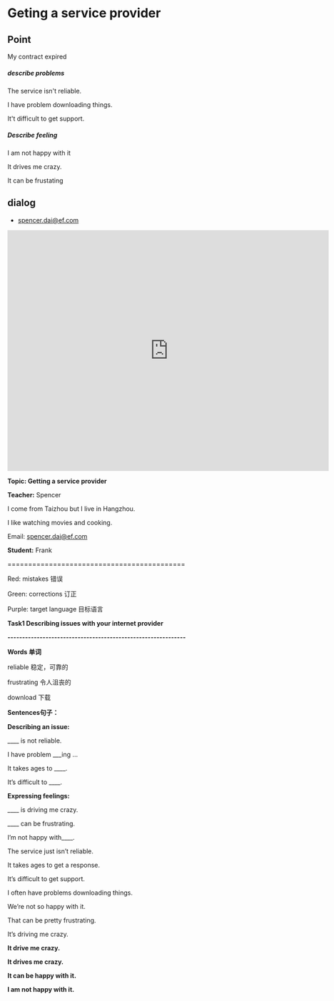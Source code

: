 # Geting a service provider

## Point

My contract expired



##### describe problems

The service isn't reliable.

I have problem downloading things.

It't difficult to get support.



##### Describe feeling

I am not happy with it

It drives me crazy.

It can be frustating











## dialog

- spencer.dai@ef.com

<iframe name="easyXDM_default9927_provider" id="easyXDM_default9927_provider" src="https://cns.ef-cdn.com/Juno/EvcContent/15/14/8/Getting_a_service_provider/index.html?api_v=0.0.13&amp;accessKey=28b50458-09c4-438f-832d-6217c647e040&amp;attendanceToken=3eb97491-4c22-4036-9cb4-ce2c4c2a86ad&amp;xdm_e=https%3A%2F%2Fevc.ef.com.cn&amp;xdm_c=default9927&amp;xdm_p=1" frameborder="0" style="box-sizing: border-box; width: 720px; height: 540px;"></iframe>

**Topic: Getting a service provider**



**Teacher:** Spencer

I come from Taizhou but I live in Hangzhou.

I like watching movies and cooking.

 

Email: spencer.dai@ef.com



**Student:** Frank



===========================================





Red: mistakes 错误

Green: corrections 订正

Purple: target language 目标语言



**Task1 Describing issues with your internet provider**

**-------------------------------------------------------------**

**Words 单词**

reliable 稳定，可靠的

frustrating 令人沮丧的

download 下载



**Sentences句子：**

**Describing an issue:**

____ is not reliable.

I have problem ___ing …

It takes ages to ____.

It’s difficult to ____.



**Expressing feelings:**

____ is driving me crazy.

 ____ can be frustrating.

I’m not happy with____.



The service just isn’t reliable.

It takes ages to get a response.

It’s difficult to get support.

I often have problems downloading things.

We’re not so happy with it.

That can be pretty frustrating.

It’s driving me crazy.



**It drive me crazy.**

**It drives me crazy.**

 

**It can be happy with it.**

**I am not happy with it.**